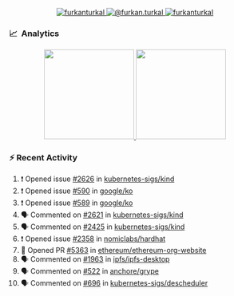 <p align="center">
  <a href="https://linkedin.com/in/furkanturkal" target="blank">
    <img src="https://img.shields.io/badge/linkedin-%230077B5.svg?&style=for-the-badge&logo=linkedin&logoColor=white" alt="furkanturkal" />
  </a>
  <a href="https://medium.com/@furkan.turkal" target="blank">
    <img src="https://img.shields.io/badge/medium-%2312100E.svg?&style=for-the-badge&logo=medium&logoColor=white" alt="@furkan.turkal" />
  </a>
  <a href="https://twitter.com/furkanturkaI" target="blank">
    <img src="https://img.shields.io/badge/Twitter-1DA1F2?style=for-the-badge&logo=twitter&logoColor=white" alt="furkanturkaI" />
  </a>
</p>

### 📈 &nbsp;Analytics

<p align="center">
  <a href="https://coderstats.net/github/#Dentrax">
    <img height="180em" src="https://github-readme-stats-eight-theta.vercel.app/api?username=Dentrax&show_icons=true&theme=algolia&include_all_commits=true&count_private=true&line_height=26"/>
    <img height="180em" src="https://github-readme-stats-eight-theta.vercel.app/api/top-langs/?username=Dentrax&layout=compact&langs_count=8&theme=algolia&line_height=26"/>
  </a>
</p>

### :zap: Recent Activity

<!--START_SECTION:activity-->
1. ❗️ Opened issue [#2626](https://github.com/kubernetes-sigs/kind/issues/2626) in [kubernetes-sigs/kind](https://github.com/kubernetes-sigs/kind)
2. ❗️ Opened issue [#590](https://github.com/google/ko/issues/590) in [google/ko](https://github.com/google/ko)
3. ❗️ Opened issue [#589](https://github.com/google/ko/issues/589) in [google/ko](https://github.com/google/ko)
4. 🗣 Commented on [#2621](https://github.com/kubernetes-sigs/kind/issues/2621) in [kubernetes-sigs/kind](https://github.com/kubernetes-sigs/kind)
5. 🗣 Commented on [#2425](https://github.com/kubernetes-sigs/kind/issues/2425) in [kubernetes-sigs/kind](https://github.com/kubernetes-sigs/kind)
6. ❗️ Opened issue [#2358](https://github.com/nomiclabs/hardhat/issues/2358) in [nomiclabs/hardhat](https://github.com/nomiclabs/hardhat)
7. 💪 Opened PR [#5363](https://github.com/ethereum/ethereum-org-website/pull/5363) in [ethereum/ethereum-org-website](https://github.com/ethereum/ethereum-org-website)
8. 🗣 Commented on [#1963](https://github.com/ipfs/ipfs-desktop/issues/1963) in [ipfs/ipfs-desktop](https://github.com/ipfs/ipfs-desktop)
9. 🗣 Commented on [#522](https://github.com/anchore/grype/issues/522) in [anchore/grype](https://github.com/anchore/grype)
10. 🗣 Commented on [#696](https://github.com/kubernetes-sigs/descheduler/issues/696) in [kubernetes-sigs/descheduler](https://github.com/kubernetes-sigs/descheduler)
<!--END_SECTION:activity-->
